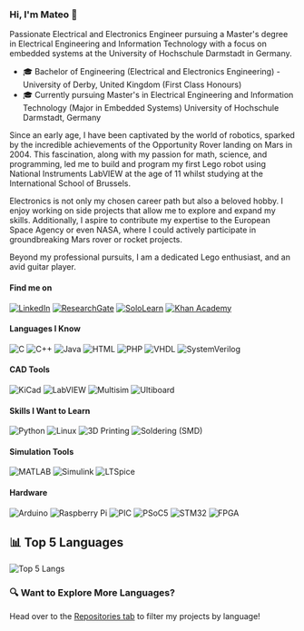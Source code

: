 ### Hi, I'm Mateo 👋

Passionate Electrical and Electronics Engineer pursuing a Master's degree in Electrical Engineering and Information Technology with a focus on embedded systems at the University of Hochschule Darmstadt in Germany.

- 🎓 Bachelor of Engineering (Electrical and Electronics Engineering) - University of Derby, United Kingdom (First Class Honours)
- 🎓 Currently pursuing Master's in Electrical Engineering and Information Technology (Major in Embedded Systems) University of Hochschule Darmstadt, Germany

Since an early age, I have been captivated by the world of robotics, sparked by the incredible achievements of the Opportunity Rover landing on Mars in 2004. This fascination, along with my passion for math, science, and programming, led me to build and program my first Lego robot using National Instruments LabVIEW at the age of 11 whilst studying at the International School of Brussels.

Electronics is not only my chosen career path but also a beloved hobby. I enjoy working on side projects that allow me to explore and expand my skills. Additionally, I aspire to contribute my expertise to the European Space Agency or even NASA, where I could actively participate in groundbreaking Mars rover or rocket projects.

Beyond my professional pursuits, I am a dedicated Lego enthusiast, and an avid guitar player.

#### Find me on
[![LinkedIn](https://img.shields.io/badge/LinkedIn-0077B5?style=flat-square&logo=linkedin&logoColor=white)](https://www.linkedin.com/in/mcquerol) [![ResearchGate](https://img.shields.io/badge/ResearchGate-00CCBB?style=flat-square&logo=researchgate&logoColor=white)](https://www.researchgate.net/profile/Mateo-Ceballos-Querol) [![SoloLearn](https://img.shields.io/badge/SoloLearn-9b59b6?style=flat-square&logo=sololearn&logoColor=white)](https://www.sololearn.com/en/profile/14175011) [![Khan Academy](https://img.shields.io/badge/Khan%20Academy-14BF96?style=flat-square&logo=khanacademy&logoColor=white)](https://www.khanacademy.org/profile/mcquerol)
#### Languages I Know
![C](https://img.shields.io/badge/-C-00599C?style=flat-square&logo=c&logoColor=white) ![C++](https://img.shields.io/badge/-C++-00599C?style=flat-square&logo=c%2B%2B&logoColor=white) ![Java](https://img.shields.io/badge/-Java-007396?style=flat-square&logo=java&logoColor=white) ![HTML](https://img.shields.io/badge/-HTML5-E34F26?style=flat-square&logo=html5&logoColor=white) ![PHP](https://img.shields.io/badge/-PHP-777BB4?style=flat-square&logo=php&logoColor=white) ![VHDL](https://img.shields.io/badge/-VHDL-00599C?style=flat-square&logo=&logoColor=white) ![SystemVerilog](https://img.shields.io/badge/-SystemVerilog-FF6600?style=flat-square&logo=&logoColor=white)
#### CAD Tools
![KiCad](https://img.shields.io/badge/-KiCad-314CB0?style=flat-square&logo=kicad&logoColor=white) ![LabVIEW](https://img.shields.io/badge/-LabVIEW-FFDB00?style=flat-square&logo=national-instruments&logoColor=white) ![Multisim](https://img.shields.io/badge/-Multisim-0052cc?style=flat-square&logo=multisim&logoColor=white) ![Ultiboard](https://img.shields.io/badge/-Ultiboard-0052cc?style=flat-square&logo=multisim&logoColor=white)
#### Skills I Want to Learn
![Python](https://img.shields.io/badge/-Python-3776AB?style=flat-square&logo=python&logoColor=white) ![Linux](https://img.shields.io/badge/-Linux-FCC624?style=flat-square&logo=linux&logoColor=black) ![3D Printing](https://img.shields.io/badge/-3D%20Printing-FF5722?style=flat-square&logo=3d-printing&logoColor=white) ![Soldering (SMD)](https://img.shields.io/badge/-Soldering%20(SMD)-4CAF50?style=flat-square&logo=&logoColor=white)
#### Simulation Tools
![MATLAB](https://img.shields.io/badge/-MATLAB-0076A8?style=flat-square&logo=matlab&logoColor=white) ![Simulink](https://img.shields.io/badge/-Simulink-0076A8?style=flat-square&logo=matlab&logoColor=white) ![LTSpice](https://img.shields.io/badge/-LTSpice-0052cc?style=flat-square&logo=&logoColor=white)
#### Hardware
![Arduino](https://img.shields.io/badge/-Arduino-00979D?style=flat-square&logo=arduino&logoColor=white) ![Raspberry Pi](https://img.shields.io/badge/-Raspberry%20Pi-A22846?style=flat-square&logo=raspberry-pi&logoColor=white) ![PIC](https://img.shields.io/badge/-PIC-0033A0?style=flat-square&logo=microchip-technology&logoColor=white) ![PSoC5](https://img.shields.io/badge/-PSoC5-00A3E0?style=flat-square&logo=cypress&logoColor=white) ![STM32](https://img.shields.io/badge/-STM32-03234B?style=flat-square&logo=STMicroelectronics&logoColor=white) ![FPGA](https://img.shields.io/badge/-FPGA-FF6600?style=flat-square&logo=intel&logoColor=white)
## 📊 Top 5 Languages
![Top 5 Langs](https://github-readme-stats.vercel.app/api/top-langs/?username=mcquerol&hide=assembly,pawn,csharp,openedge%20abl,sql,other&layout=compact&langs_count=5&exclude_repo=electronic-gas-pedal-psoc5-erikaos,electronic-clock-psoc5-erikaos,workbook-psoc5,derbot,c-exercises,24ghz-imp165-speed-measurement)
### 🔍 Want to Explore More Languages?
Head over to the [Repositories tab](https://github.com/mcquerol?tab=repositories) to filter my projects by language!
